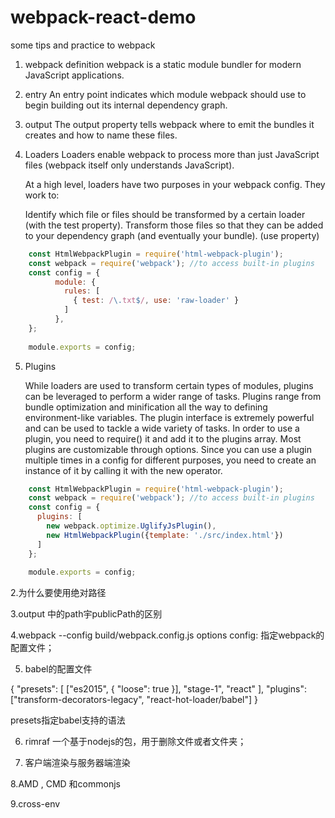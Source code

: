 # webpack-react-demo
some tips and practice to webpack

1. webpack definition
    webpack is a static module bundler for modern JavaScript applications. 

2. entry
    An entry point indicates which module webpack should use to begin building out its internal dependency graph. 

3. output
    The output property tells webpack where to emit the bundles it creates and how to name these files.

4. Loaders
    Loaders enable webpack to process more than just JavaScript files (webpack itself only understands JavaScript).
    
    At a high level, loaders have two purposes in your webpack config. They work to:
    
    Identify which file or files should be transformed by a certain loader (with the test property).
    Transform those files so that they can be added to your dependency graph (and eventually your bundle). (use property)
    
```javascript
    const HtmlWebpackPlugin = require('html-webpack-plugin');
    const webpack = require('webpack'); //to access built-in plugins
    const config = {
          module: {
            rules: [
              { test: /\.txt$/, use: 'raw-loader' }
            ]
          },
    };
    
    module.exports = config;
```

5. Plugins

    While loaders are used to transform certain types of modules, plugins can be leveraged to perform a wider range of tasks. Plugins range from bundle optimization and minification all the way to defining environment-like variables. 
The plugin interface is extremely powerful and can be used to tackle a wide variety of tasks. In order to use a plugin, you need to require() it and add it to the plugins array. Most plugins are customizable through options. 
Since you can use a plugin multiple times in a config for different purposes, you need to create an instance of it by calling it with the new operator.

```javascript
    const HtmlWebpackPlugin = require('html-webpack-plugin');
    const webpack = require('webpack'); //to access built-in plugins
    const config = {
      plugins: [
        new webpack.optimize.UglifyJsPlugin(),
        new HtmlWebpackPlugin({template: './src/index.html'})
      ]
    };
    
    module.exports = config;
```






2.为什么要使用绝对路径


3.output 中的path宇publicPath的区别


4.webpack --config build/webpack.config.js
options config: 指定webpack的配置文件；


5. babel的配置文件

{
  "presets": [
    ["es2015", { "loose": true }],
    "stage-1",
    "react"
  ],
  "plugins": ["transform-decorators-legacy", "react-hot-loader/babel"]
}

presets指定babel支持的语法


6. rimraf 一个基于nodejs的包，用于删除文件或者文件夹；



7. 客户端渲染与服务器端渲染



8.AMD , CMD 和commonjs


9.cross-env




 
